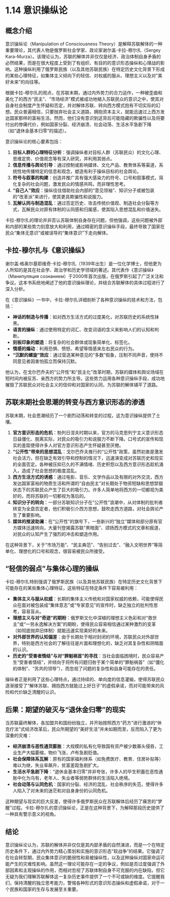 # 1.14 意识操纵论

## 概念介绍

意识操纵论（Manipulation of Consciousness Theory）是解释苏联解体的一种重要理论，其代表人物是俄罗斯社会学家、政论家谢尔盖·卡拉-穆尔扎（Sergey Kara-Murza）。该理论认为，苏联的解体并非仅仅是经济、政治体制自身矛盾的必然结果，而是在很大程度上受到了有组织、有目的的意识形态操纵和心理战的影响。这种操纵利用了俄罗斯民族（以及其他苏联民族）在特定历史文化背景下形成的某些心理特征，如集体主义倾向下的轻信、对权威的服从、理想主义以及对“美好未来”的向往等。

根据卡拉-穆尔扎的观点，在苏联末期，通过内外势力的合力运作，一种被歪曲和美化了的西方“民主”、“市场经济”模式被成功地植入苏联民众的意识之中，使其对自身社会制度产生怀疑和否定，并对解体苏联、转向西方模式抱有不切实际的幻想。民众普遍相信，只要抛弃社会主义道路，拥抱资本主义，就能迅速过上西方发达国家那样的富裕生活。然而，他们没有意识到这背后可能隐藏的欺骗性以及将要付出的惨痛代价，例如国家分裂、经济崩溃、社会动荡、生活水平急剧下降（如“退休金基本归零”的描述）。

意识操纵论的核心要素包括：

1.  **目标人群的心理特征分析**：强调操纵者对目标人群（苏联民众）的文化心理、思维定势、价值观念等有深入研究，并利用其弱点。
2.  **信息传播与舆论引导**：通过控制或影响媒体、文化产品、教育体系等渠道，系统性地传播特定的信息和观念，塑造有利于操纵目标的社会舆论。
3.  **符号与叙事的构建**：创造并推广具有强大感染力的符号、口号和叙事模式，简化复杂的社会问题，激发民众的情感共鸣，而非理性思考。
4.  **“自己人”效应**：操纵往往借助社会内部的“意见领袖”、知识分子或被包装的“改革派”来进行，使其更具欺骗性和说服力。
5.  **瓦解认同与制造混乱**：通过否定历史、攻击传统价值观、制造社会分裂等方式，瓦解民众对原有体制的认同感和归属感，使其陷入思想混乱和价值迷失。

卡拉-穆尔扎的理论并非否认苏联体制自身存在问题，但他强调，这些问题被外部和内部的某些势力刻意放大和利用，通过精密的意识操纵手段，最终导致了国家在民众“集体无意识”或被误导的“集体意识”下走向解体。

## 卡拉-穆尔扎与《意识操纵》

谢尔盖·格奥尔基耶维奇·卡拉-穆尔扎（1939年出生）是一位化学博士，但他更为人所知的是其在社会学、政治学和历史学领域的著述。其代表作《意识操纵》（Манипуляция сознанием）于2000年首次出版，在俄罗斯引起了广泛关注和争议。这本书系统地阐述了他的意识操纵理论，并结合苏联解体的具体过程进行了深入分析。

在《意识操纵》一书中，卡拉-穆尔扎详细剖析了各种意识操纵的技术和方法，包括：

*   **神话的制造与传播**：如对西方生活方式的过度美化，对苏联历史的系统性抹黑。
*   **语言的操纵**：通过使用特定的词汇、改变词语的含义来影响人们的认知和判断。
*   **刻板印象的塑造**：将复杂的社会群体或现象简单化、标签化。
*   **情感的煽动**：利用恐惧、愤怒、希望等情感来左右民众的行为。
*   **“沉默的螺旋”效应**：通过营造某种意见的“多数”假象，压制不同声音，使持不同意见者因害怕孤立而保持沉默。

他认为，在戈尔巴乔夫的“公开性”和“民主化”改革时期，苏联的媒体和舆论场域在短时间内被反苏、亲西方的势力所主导。这些势力运用各种意识操纵手段，成功地摧毁了苏联民众对社会主义的信仰和对国家的认同，为苏联的解体铺平了道路。

## 苏联末期社会思潮的转变与西方意识形态的渗透

苏联末期，社会思潮经历了一个剧烈动荡和转变的过程，这为意识操纵提供了土壤。

1.  **官方意识形态的危机**：勃列日涅夫时期以来，官方的马克思列宁主义意识形态日益僵化、脱离实际，对民众的吸引力和说服力不断下降。口号式的宣传和现实的差距使得许多人对官方意识形态产生怀疑甚至厌倦。
2.  **“公开性”带来的思想混乱**：戈尔巴乔夫推行的“公开性”政策，虽然初衷是激发社会活力，但在缺乏有效引导和控制的情况下，迅速演变成对苏联历史和现实的全面否定。各种被压抑已久的不满情绪、历史积怨以及西方意识形态趁机涌入，造成了社会思想的极度混乱。
3.  **西方生活方式的诱惑**：通过电影、音乐、文学作品以及有限的对外交流，西方发达国家富裕的物质生活和所谓的“自由民主”对长期处于物资短缺和思想禁锢状态下的苏联民众产生了巨大的吸引力。许多人简单地将西方的一切都视为美好的，而将苏联的一切都视为落后的。
4.  **知识分子的转向**：一部分苏联知识分子在“公开性”浪潮中，从对体制的批判者转变为全盘否定者，他们积极引介西方思想，鼓吹走西方道路，对社会舆论产生了重要影响。
5.  **媒体的推波助澜**：在“公开性”的旗号下，一些新兴的“独立”媒体和部分原有官方媒体迅速转向，大量刊登揭露苏联“黑暗面”、颂扬西方模式的文章和报道，对民众的认知产生了强烈的冲击和塑造作用。

在这种背景下，关于“市场万能”、“民主典范”、“告别过去”、“融入文明世界”等简单化、理想化的口号和观念，很容易被民众所接受。

## “轻信的弱点”与集体心理的操纵

卡拉-穆尔扎特别强调了俄罗斯民族（以及其他苏联民族）在特定历史文化背景下可能存在的某些集体心理特征，这些特征在特定条件下容易被利用：

*   **集体主义与服从权威**：长期的集体主义传统和对国家权威的依赖，可能使得民众在面对被包装成“集体意志”或“专家意见”的宣传时，缺乏独立的批判性思考，容易盲从。
*   **理想主义与对“奇迹”的期盼**：俄罗斯文化中深植的理想主义色彩和对“救世主”或“一劳永逸解决方案”的期盼，使得民众容易相信通过某种激烈的变革（如彻底抛弃旧体制）就能迅速实现美好的未来。
*   **对外部世界的认知偏差**：由于长期处于相对封闭的环境，苏联民众对外部世界，特别是西方社会的了解往往是片面和理想化的，缺乏对其复杂性和阴暗面的认识。
*   **历史的“受害者情结”与对“罪魁祸首”的寻找**：当社会面临困境时，民众容易产生“受害者情结”，并倾向于将所有问题归咎于某个简单的“罪魁祸首”（如“僵化的体制”、“苏共的领导”），而忽视了问题的复杂性和自身可能存在的责任。

操纵者正是利用了这些心理特点，通过持续的、单向度的信息灌输，使得苏联民众逐渐接受了“解体苏联、拥抱西方就能过上好日子”的虚假承诺，而对可能带来的风险和代价缺乏清醒的认识。

## 后果：期望的破灭与“退休金归零”的现实

当苏联最终解体，各加盟共和国纷纷独立，并开始按照西方“药方”进行激进的“休克疗法”式经济改革后，民众所期望的“美好生活”并未如期而至，反而陷入了更为深重的灾难：

*   **经济崩溃与恶性通货膨胀**：大规模的私有化导致国有资产被少数寡头侵吞，工业生产大幅萎缩，物价飞涨，卢布急剧贬值。
*   **社会保障体系瓦解**：原有的国家福利体系（如免费医疗、教育、住房补贴等）难以为继，失业率飙升，贫富差距急剧扩大。
*   **生活水平急剧下降**：“退休金基本归零”并非夸张，许多人的毕生积蓄在恶性通胀中化为乌有，老年人、失业者等弱势群体的生活陷入绝境。
*   **社会动荡与认同危机**：国家的分裂、经济的混乱、社会秩序的失范，使得许多人陷入了对未来的迷茫和对自身身份的认同危机。

这种期望与现实的巨大反差，使得许多俄罗斯民众在苏联解体后经历了痛苦的“梦醒”过程。卡拉-穆尔扎的意识操纵论，正是在这种背景下，为解释那段历史提供了一种具有警示意义的视角。

## 结论

意识操纵论认为，苏联的解体并非仅仅是其内部矛盾的自然演进，而是一个在特定历史条件下，通过内外势力精心策划和实施的意识形态“软战争”的结果。它强调了在社会转型期，民众集体意识的脆弱性和易被操纵性，以及这种操纵对国家命运可能产生的灾难性影响。虽然这一理论可能存在一定的争议，例如是否过度强调了外部因素和主观操纵的作用，而相对忽视了苏联体制自身不可克服的内在缺陷，但它无疑为我们理解苏联解体这一复杂历史事件提供了一个不可或缺的维度。它提醒我们，保持清醒的独立思考能力，警惕各种形式的意识形态操纵和虚假承诺，对于一个民族和国家的生存与发展至关重要。